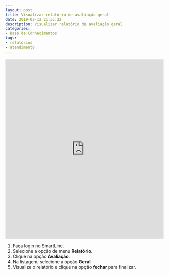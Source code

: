 ```yaml
---
layout: post
title: Visualizar relatório de avaliação geral
date: 2019-02-12 21:35:22
description: Visualizar relatório de avaliação geral
categories: 
- Base de Conhecimentos
tags:
- relatórios 
- atendimento
---
```


<!-- # Visualizar relatório de atendimentos -->

<style>
.responsive-wrap iframe{ max-width: 100%;}
</style>
<div class="responsive-wrap">
<!-- this is the embed code provided by Google -->
  <iframe src="https://docs.google.com/presentation/d/1F0DQTNPg3YG_By6LMGcgwT3icJ3eMhCiupAZm76CIfE/embed?start=false&loop=false&delayms=3000" frameborder="0" width="960" height="569" allowfullscreen="true" mozallowfullscreen="true" webkitallowfullscreen="true"></iframe>
<!-- Google embed ends -->
</div>


1. Faça login no SmartLine.
2. Selecione a opção de menu **Relatório**.
3. Clique na opção **Avaliação**.
4. Na listagem, selecione a opção **Geral**
5. Visualize o relatório e clique na opção **fechar** para finalizar.